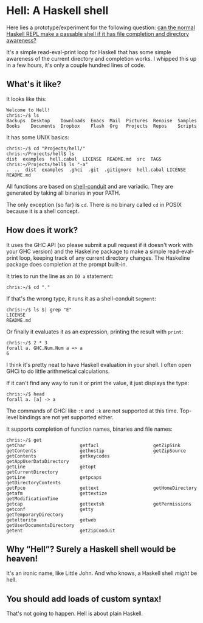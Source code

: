 # Hell: A Haskell shell

Here lies a prototype/experiment for the following question:
[can the normal Haskell REPL make a passable shell if it has file
completion and directory
awareness?](http://www.reddit.com/r/haskell/comments/1qzhce/using_haskell_to_write_deceptively_powerful/cdidvav?context=3)

It's a simple read-eval-print loop for Haskell that has some simple
awareness of the current directory and completion works. I whipped
this up in a few hours, it's only a couple hundred lines of code.

## What's it like?

It looks like this:

    Welcome to Hell!
    chris:~/$ ls
    Backups  Desktop    Downloads  Emacs  Mail  Pictures  Renoise  Samples
    Books	 Documents  Dropbox    Flash  Org   Projects  Repos    Scripts

It has some UNIX basics:

    chris:~/$ cd "Projects/hell/"
    chris:~/Projects/hell$ ls
    dist  examples	hell.cabal  LICENSE  README.md	src  TAGS
    chris:~/Projects/hell$ ls "-a"
    .  ..  dist  examples  .ghci  .git  .gitignore	hell.cabal LICENSE  README.md

All functions are based on
[shell-conduit](https://github.com/chrisdone/shell-conduit) and are
variadic. They are generated by taking all binaries in your PATH.

The only exception (so far) is `cd`. There is no binary called `cd` in
POSIX because it is a shell concept.

## How does it work?

It uses the GHC API (so please submit a pull request if it doesn't
work with your GHC version) and the Haskeline package to make a simple
read-eval-print loop, keeping track of any current directory
changes. The Haskeline package does completion at the prompt built-in.

It tries to run the line as an `IO a` statement:

    chris:~/$ cd "."

If that's the wrong
type, it runs it as a shell-conduit `Segment`:

    chris:~/$ ls $| grep "E"
    LICENSE
    README.md

Or finally it evaluates
it as an expression, printing the result with `print`:

    chris:~/$ 2 * 3
    forall a. GHC.Num.Num a => a
    6

I think it's pretty neat to have Haskell evaluation in your shell. I
often open GHCi to do little arithmetical calculations.

If it can't find any way to run it or print the value, it just
displays the type:

    chris:~/$ head
    forall a. [a] -> a

The commands of GHCi like `:t` and `:k` are not supported at this
time. Top-level bindings are not yet supported either.

It supports completion of function names, binaries and file names:

    chris:~/$ get
    getChar                    getfacl                    getZipSink
    getContents                gethostip                  getZipSource
    getContents                getkeycodes                getAppUserDataDirectory
    getLine                    getopt                     getCurrentDirectory
    getLine                    getpcaps                   getDirectoryContents
    getFpco                    gettext                    getHomeDirectory
    getafm                     gettextize                 getModificationTime
    getcap                     gettextsh                  getPermissions
    getconf                    getty                      getTemporaryDirectory
    geteltorito                getweb                     getUserDocumentsDirectory
    getent                     getZipConduit

## Why “Hell”? Surely a Haskell shell would be heaven!

It's an ironic name, like Little John. And who knows, a Haskell shell
_might_ be hell.

## You should add loads of custom syntax!

That's not going to happen. Hell is about plain Haskell.
